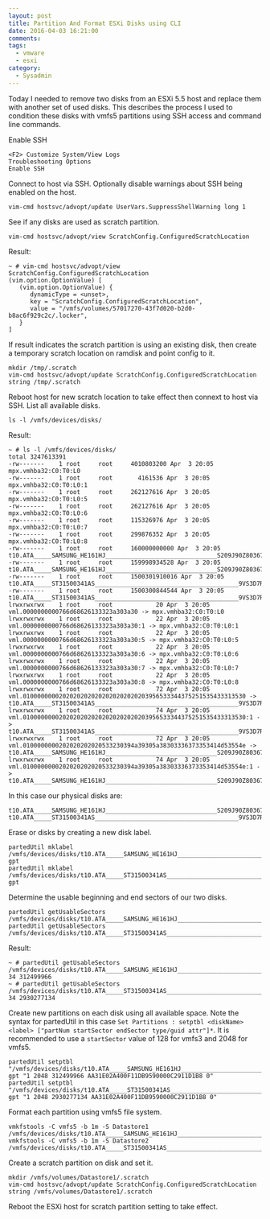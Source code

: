 ```yaml
---
layout: post
title: Partition And Format ESXi Disks using CLI
date: 2016-04-03 16:21:00
comments: 
tags:
  - vmware
  - esxi
category:
  - Sysadmin
---
```


Today I needed to remove two disks from an ESXi 5.5 host and replace them with another set of used disks.  This describes the process I used to condition these disks with vmfs5 partitions using SSH access and command line commands. 

Enable SSH

    <F2> Customize System/View Logs
    Troubleshooting Options
    Enable SSH

Connect to host via SSH.  Optionally disable warnings about SSH being enabled on the host.

    vim-cmd hostsvc/advopt/update UserVars.SuppressShellWarning long 1

See if any disks are used as scratch partition.

    vim-cmd hostsvc/advopt/view ScratchConfig.ConfiguredScratchLocation

Result:

    ~ # vim-cmd hostsvc/advopt/view ScratchConfig.ConfiguredScratchLocation
    (vim.option.OptionValue) [
       (vim.option.OptionValue) {
          dynamicType = <unset>, 
          key = "ScratchConfig.ConfiguredScratchLocation", 
          value = "/vmfs/volumes/57017270-43f7d020-b2d0-b8ac6f929c2c/.locker", 
       }
    ]

If result indicates the scratch partition is using an existing disk, then create a temporary scratch location on ramdisk and point config to it.

    mkdir /tmp/.scratch
    vim-cmd hostsvc/advopt/update ScratchConfig.ConfiguredScratchLocation string /tmp/.scratch

Reboot host for new scratch location to take effect then connext to host via SSH.  List all available disks.

    ls -l /vmfs/devices/disks/

Result:

    ~ # ls -l /vmfs/devices/disks/
    total 3247613391
    -rw-------    1 root     root     4010803200 Apr  3 20:05 mpx.vmhba32:C0:T0:L0
    -rw-------    1 root     root       4161536 Apr  3 20:05 mpx.vmhba32:C0:T0:L0:1
    -rw-------    1 root     root     262127616 Apr  3 20:05 mpx.vmhba32:C0:T0:L0:5
    -rw-------    1 root     root     262127616 Apr  3 20:05 mpx.vmhba32:C0:T0:L0:6
    -rw-------    1 root     root     115326976 Apr  3 20:05 mpx.vmhba32:C0:T0:L0:7
    -rw-------    1 root     root     299876352 Apr  3 20:05 mpx.vmhba32:C0:T0:L0:8
    -rw-------    1 root     root     160000000000 Apr  3 20:05 t10.ATA_____SAMSUNG_HE161HJ_______________________________S209J90Z803673
    -rw-------    1 root     root     159998934528 Apr  3 20:05 t10.ATA_____SAMSUNG_HE161HJ_______________________________S209J90Z803673:1
    -rw-------    1 root     root     1500301910016 Apr  3 20:05 t10.ATA_____ST31500341AS________________________________________9VS3D7RQ
    -rw-------    1 root     root     1500300844544 Apr  3 20:05 t10.ATA_____ST31500341AS________________________________________9VS3D7RQ:1
    lrwxrwxrwx    1 root     root            20 Apr  3 20:05 vml.0000000000766d68626133323a303a30 -> mpx.vmhba32:C0:T0:L0
    lrwxrwxrwx    1 root     root            22 Apr  3 20:05 vml.0000000000766d68626133323a303a30:1 -> mpx.vmhba32:C0:T0:L0:1
    lrwxrwxrwx    1 root     root            22 Apr  3 20:05 vml.0000000000766d68626133323a303a30:5 -> mpx.vmhba32:C0:T0:L0:5
    lrwxrwxrwx    1 root     root            22 Apr  3 20:05 vml.0000000000766d68626133323a303a30:6 -> mpx.vmhba32:C0:T0:L0:6
    lrwxrwxrwx    1 root     root            22 Apr  3 20:05 vml.0000000000766d68626133323a303a30:7 -> mpx.vmhba32:C0:T0:L0:7
    lrwxrwxrwx    1 root     root            22 Apr  3 20:05 vml.0000000000766d68626133323a303a30:8 -> mpx.vmhba32:C0:T0:L0:8
    lrwxrwxrwx    1 root     root            72 Apr  3 20:05 vml.01000000002020202020202020202020203956533344375251535433313530 -> t10.ATA_____ST31500341AS________________________________________9VS3D7RQ
    lrwxrwxrwx    1 root     root            74 Apr  3 20:05 vml.01000000002020202020202020202020203956533344375251535433313530:1 -> t10.ATA_____ST31500341AS________________________________________9VS3D7RQ:1
    lrwxrwxrwx    1 root     root            72 Apr  3 20:05 vml.0100000000202020202020533230394a39305a38303336373353414d53554e -> t10.ATA_____SAMSUNG_HE161HJ_______________________________S209J90Z803673
    lrwxrwxrwx    1 root     root            74 Apr  3 20:05 vml.0100000000202020202020533230394a39305a38303336373353414d53554e:1 -> t10.ATA_____SAMSUNG_HE161HJ_______________________________S209J90Z803673:1

In this case our physical disks are:

    t10.ATA_____SAMSUNG_HE161HJ_______________________________S209J90Z803673
    t10.ATA_____ST31500341AS________________________________________9VS3D7RQ

Erase or disks by creating a new disk label.

    partedUtil mklabel /vmfs/devices/disks/t10.ATA_____SAMSUNG_HE161HJ_______________________________S209J90Z803673 gpt
    partedUtil mklabel /vmfs/devices/disks/t10.ATA_____ST31500341AS________________________________________9VS3D7RQ gpt

Determine the usable beginning and end sectors of our two disks.

    partedUtil getUsableSectors /vmfs/devices/disks/t10.ATA_____SAMSUNG_HE161HJ_______________________________S209J90Z803673
    partedUtil getUsableSectors /vmfs/devices/disks/t10.ATA_____ST31500341AS________________________________________9VS3D7RQ

Result:

    ~ # partedUtil getUsableSectors /vmfs/devices/disks/t10.ATA_____SAMSUNG_HE161HJ_______________________________S209J90Z803673
    34 312499966
    ~ # partedUtil getUsableSectors /vmfs/devices/disks/t10.ATA_____ST31500341AS________________________________________9VS3D7RQ
    34 2930277134

Create new partitions on each disk using all available space.  Note the syntax for partedUtil in this case `Set Partitions : setptbl <diskName> <label> ["partNum startSector endSector type/guid attr"]*`.  It is recommended to use a `startSector` value of 128 for vmfs3 and 2048 for vmfs5.

    partedUtil setptbl "/vmfs/devices/disks/t10.ATA_____SAMSUNG_HE161HJ_______________________________S209J90Z803673" gpt "1 2048 312499966 AA31E02A400F11DB9590000C2911D1B8 0"
    partedUtil setptbl "/vmfs/devices/disks/t10.ATA_____ST31500341AS________________________________________9VS3D7RQ" gpt "1 2048 2930277134 AA31E02A400F11DB9590000C2911D1B8 0"

Format each partition using vmfs5 file system.

    vmkfstools -C vmfs5 -b 1m -S Datastore1 /vmfs/devices/disks/t10.ATA_____SAMSUNG_HE161HJ_______________________________S209J90Z803673:1
    vmkfstools -C vmfs5 -b 1m -S Datastore2 /vmfs/devices/disks/t10.ATA_____ST31500341AS________________________________________9VS3D7RQ:1


Create a scratch partition on disk and set it.

    mkdir /vmfs/volumes/Datastore1/.scratch
    vim-cmd hostsvc/advopt/update ScratchConfig.ConfiguredScratchLocation string /vmfs/volumes/Datastore1/.scratch

Reboot the ESXi host for scratch partition setting to take effect.

